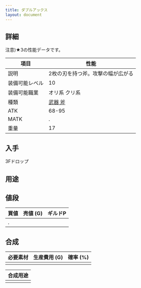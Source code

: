 ```yaml
---
title: ダブルアックス
layout: document
---
```

## 詳細

注意)★3の性能データです。

|項目|性能|
|---|---|
|説明|2枚の刃を持つ斧。攻撃の幅が広がる|
|装備可能レベル|10|
|装備可能職業|オリ系 クリ系|
|種類|[武器 斧](武器(斧))|
|ATK|68-95|
|MATK|.|
|重量|17|

## 入手

3Fドロップ

## 用途

## 値段

|買値|売値 (G)|ギルドP|
|---|---|---|
|.|||
	

## 合成

|必要素材|生産費用 (G)|確率 (%)|
|---|---|---|
||||

|合成用途|
|---|
||